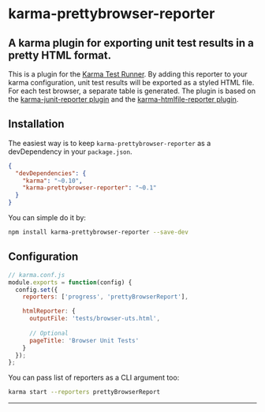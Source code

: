 karma-prettybrowser-reporter
=======================

## A karma plugin for exporting unit test results in a pretty HTML format.

This is a plugin for the [Karma Test Runner]. By adding this reporter to your karma configuration, unit test results will be exported as a styled HTML file. For each test browser, a separate table is generated. The plugin is  based on the [karma-junit-reporter plugin] and the [karma-htmlfile-reporter plugin].

## Installation

The easiest way is to keep `karma-prettybrowser-reporter` as a devDependency in your `package.json`.
```json
{
  "devDependencies": {
    "karma": "~0.10",
    "karma-prettybrowser-reporter": "~0.1"
  }
}
```

You can simple do it by:
```bash
npm install karma-prettybrowser-reporter --save-dev
```

## Configuration
```js
// karma.conf.js
module.exports = function(config) {
  config.set({
    reporters: ['progress', 'prettyBrowserReport'],

    htmlReporter: {
      outputFile: 'tests/browser-uts.html',
			
      // Optional
      pageTitle: 'Browser Unit Tests'
    }
  });
};
```

You can pass list of reporters as a CLI argument too:
```bash
karma start --reporters prettyBrowserReport
```

----


[Karma Test Runner]: https://github.com/karma-runner/karma
[karma-junit-reporter plugin]: https://github.com/karma-runner/karma-junit-reporter
[karma-htmlfile-reporter plugin]: https://github.com/matthias-schuetz/karma-htmlfile-reporter
